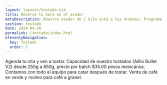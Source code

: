 ```yaml
---
layout: layouts/tostado.njk
title: Reserva tu hora en el asador
metaDescription: Nuestro asador de 1 kilo está a tus órdenes. Programe su tiempo y estaremos listos para usted.
section: tostado
date: 2024-04-20
permalink: /tostado/index.html
eleventyNavigation:
  key: Tostado
  order: 3
---
```


Agenda tu cita y ven a tostar. Capacidad de nuestro tostados (Aillio Bullet V2) desde 250g a 850g, precio por batch $35.00 pesos mexicanos. Contamos con todo el equipo para catar después de tostar. Venta de café en verde y molino para café a granel.